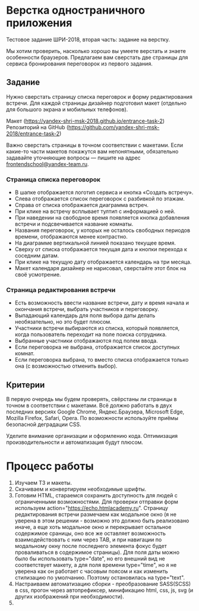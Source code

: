 # Верстка одностраничного приложения
Тестовое задание ШРИ-2018, вторая часть: задание на верстку.

Мы хотим проверить, насколько хорошо вы умеете верстать и знаете особенности браузеров. Предлагаем вам сверстать две страницы для сервиса бронирования переговорок из первого задания.

## Задание

Нужно сверстать страницу списка переговрок и форму редактирования встречи. Для каждой страницы дизайнер подготовил макет (отдельно для большого экрана и мобильных телефонов).

Макет (https://yandex-shri-msk-2018.github.io/entrance-task-2)
Репозиторий на GitHub (https://github.com/yandex-shri-msk-2018/entrance-task-2)

Важно сверстать страницы в точном соответствии с макетами. Если какие-то части макетов покажутся вам непонятными, обязательно задавайте уточняющие вопросы — пишите на адрес frontendschool@yandex-team.ru.

### Страница списка переговорок

* В шапке отображается логотип сервиса и кнопка «Создать встречу».
* Слева отображается список переговорок с разбивкой по этажам.
* Справа от списка отображается диаграмма встреч.
* При клике на встречу всплывает тултип с информацией о ней.
* При наведении на свободное время появляется кнопка добавления встречи и подсвечивается название комнаты.
* Названия переговорок, у которых не осталось свободных периодов времени, отображаются менее контрастно.
* На диаграмме вертикальной линией показано текущее время.
* Сверху от списка отображается текущая дата и кнопки перехода к соседним датам.
* При клике на текущую дату отображается календарь на три месяца.
* Макет календаря дизайнер не нарисовал, сверстайте этот блок на своё усмотрение.

### Страница редактирования встречи

* Есть возможность ввести название встречи, дату и время начала и окончания встречи, выбрать участников и переговорку.
* Выпадающий календарь для поля выбора даты делать необязательно, но это будет плюсом.
* Участники встречи выбираются из списка, который появляется, когда пользователь переходит на поле поиска сотрудника.
* Выбранные участники отображаются под полем ввода.
* Если переговорка не выбрана, отображается список доступных комнат.
* Если переговорка выбрана, то вместо списка отображается только она (с возможностью отменить выбор).

## Критерии

В первую очередь мы будем проверять, свёрстаны ли страницы в точном в соответствии с макетами.
Всё должно работать в двух последних версиях Google Chrome, Яндекс.Браузера, Microsoft Edge, Mozilla Firefox, Safari, Opera. По возможности используйте приёмы безопасной деградации CSS.

Уделите внимание организации и оформлению кода. Оптимизация производительности и автоматизация будут плюсом.


# Процесс работы

1. Изучаем ТЗ и макеты.
2. Скачиваем и конвертируем необходимые шрифты.
3. Готовим HTML, стараемся сохранить доступность для людей с ограниченными возможностями. Для проверки отправки форм используем action="https://echo.htmlacademy.ru". Страницу редактирования встречи размечаем как модальное окно (я не уверена в этом решении - возможно это должно быть реализовано иначе, а еще хоть модальное окно и перекрывает остальное содержимое сраницы, оно все же оставляет возможность взаимодействовать с ним через TAB, и при навигации по модальному окну после последнего элемента фокус будет проваливаться в содержимое страницы). Для поля даты можно было бы использовать type="date", но его внешний вид не соответствует макету, а для поля времени type="time", но я не уверена как он работает с часовым поясом и как изменить стилизацию по умолчанию. Поэтому остановилась на type="text".
4. Настраиваем автоматизацию сборки - преобразование SASS(SCSS) в css, прогон через автопрефиксер, минификацию html, css, js, svg (и других изображений при необходимости).
5.
